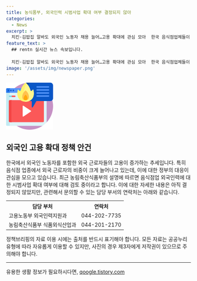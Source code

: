 ```yaml
---
title: 농식품부, 외국인력 시범사업 확대 여부 결정되지 않아
categories:
  - News
excerpt: >
  치킨·김밥집 알바도 외국인 노동자 채용 늘어…고용 확대에 관심 모아  한국 음식점업체들이 외국인 노동자(E9 비자 소지자)를 채용해야 하는 필요성을 강조하며 시급 올리고 있음에도 불구하고 인력 확보에 어려움을 겪고 있다. 현재 정부는 해당 사안을 검토 중이며 농림축산식품부 관계자에게 문의할 수 있다. 외국인 노동자 채용 확대로 인한 정책 변화와 관련한 소식이 기대된다. [자료출처=정책브리핑 www.korea.kr]
feature_text: >
  ## rentn 실시간 뉴스 속보입니다.

  치킨·김밥집 알바도 외국인 노동자 채용 늘어…고용 확대에 관심 모아  한국 음식점업체들이 외국인 노동자(E9 비자 소지자)를 채용해야 하는 필요성을 강조하며 시급 올리고 있음에도 불구하고 인력 확보에 어려움을 겪고 있다. 현재 정부는 해당 사안을 검토 중이며 농림축산식품부 관계자에게 문의할 수 있다. 외국인 노동자 채용 확대로 인한 정책 변화와 관련한 소식이 기대된다. [자료출처=정책브리핑 www.korea.kr]
image: '/assets/img/newspaper.png'
---
```


<p><img src="/assets/img/news.png" alt="rentncar 속보" /></p>

<h2 data-ke-size="size26">외국인 고용 확대 정책 안건</h2>

<p data-ke-size="size16">한국에서 외국인 노동자를 포함한 외국 근로자들의 고용이 증가하는 추세입니다. 특히 음식점 업종에서 외국 근로자의 비중이 크게 늘어나고 있는데, 이에 대한 정부의 대응이 관심을 모으고 있습니다. 최근 농림축산식품부의 설명에 따르면 음식점업 외국인력에 대한 시범사업 확대 여부에 대해 검토 중이라고 합니다. 이에 대한 자세한 내용은 아직 결정되지 않았지만, 관련해서 문의할 수 있는 담당 부서의 연락처는 아래와 같습니다.</p>

<table>
    <tr>
        <th>담당 부처</th>
        <th>연락처</th>
    </tr>
    <tr>
        <td>고용노동부 외국인력지원과</td>
        <td>044-202-7735</td>
    </tr>
    <tr>
        <td>농림축산식품부 식품외식산업과</td>
        <td>044-201-2170</td>
    </tr>
</table>

<p data-ke-size="size16">정책브리핑의 자료 이용 시에는 출처를 반드시 표기해야 합니다. 모든 자료는 공공누리 유형에 따라 자유롭게 이용할 수 있지만, 사진의 경우 제3자에게 저작권이 있으므로 주의해야 합니다.</p>

<p><hr></p>
유용한 생활 정보가 필요하시다면, <a href="https://qoogle.tistory.com" rel="dofollow">qoogle.tistory.com</a>


